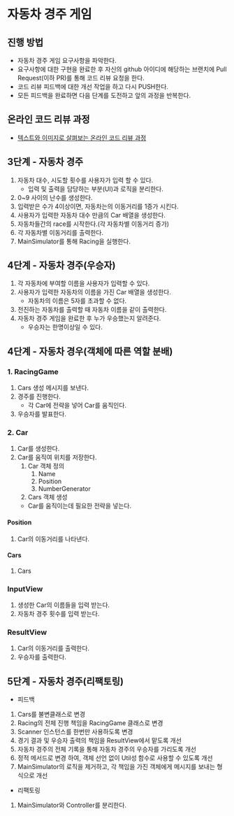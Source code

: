 # 자동차 경주 게임
## 진행 방법
* 자동차 경주 게임 요구사항을 파악한다.
* 요구사항에 대한 구현을 완료한 후 자신의 github 아이디에 해당하는 브랜치에 Pull Request(이하 PR)를 통해 코드 리뷰 요청을 한다.
* 코드 리뷰 피드백에 대한 개선 작업을 하고 다시 PUSH한다.
* 모든 피드백을 완료하면 다음 단계를 도전하고 앞의 과정을 반복한다.

## 온라인 코드 리뷰 과정
* [텍스트와 이미지로 살펴보는 온라인 코드 리뷰 과정](https://github.com/next-step/nextstep-docs/tree/master/codereview)

## 3단계 - 자동차 경주
1. 자동차 대수, 시도할 횟수를 사용자가 입력 할 수 있다.
    - 입력 및 출력을 담당하는 부분(UI)과 로직을 분리한다.
2. 0~9 사이의 난수를 생성한다.
3. 입력받은 수가 4이상이면, 자동차는의 이동거리를 1증가 시킨다.
4. 사용자가 입력한 자동차 대수 만큼의 Car 배열을 생성한다.
5. 자동차들간의 race를 시작한다.(각 자동차별 이동거리 증가) 
6. 각 자동차별 이동거리를 출력한다.
7. MainSimulator를 통해 Racing을 실행한다. 

## 4단계 - 자동차 경주(우승자)
1. 각 자동차에 부여할 이름을 사용자가 입력할 수 있다.
2. 사용자가 입력한 자동차의 이름을 가진 Car 배열을 생성한다.
    - 자동차의 이름은 5자를 초과할 수 없다.
3. 전진하는 자동차를 출력할 때 자동차 이름을 같이 출력한다.
4. 자동차 경주 게임을 완료한 후 누가 우승했는지 알려준다.
    - 우승자는 한명이상일 수 있다.
    
## 4단계 - 자동차 경우(객체에 따른 역할 분배)
### 1. RacingGame
1. Cars 생성 메시지를 보낸다.
2. 경주를 진행한다.
    - 각 Car에 전략을 넣어 Car를 움직인다.
3. 우승자를 발표한다.

### 2. Car
1. Car를 생성한다.
2. Car를 움직여 위치를 저장한다.
    1. Car 객체 정의
        1. Name
        2. Position
        3. NumberGenerator
    1. Cars 객체 생성
    -  Car를 움직이는데 필요한 전략을 넣는다.
#### Position
1. Car의 이동거리를 나타낸다.
#### Cars
1. Cars

### InputView
1. 생성한 Car의 이름들을 입력 받는다.
2. 자동차 경주 횟수를 입력 받는다.

### ResultView
1. Car의 이동거리를 출력한다.
2. 우승자를 출력한다.
 
## 5단계 - 자동차 경주(리팩토링)
- 피드백
1. Cars를 불변클래스로 변경
2. Racing의 전체 진행 책임을 RacingGame 클래스로 변경
3. Scanner 인스턴스를 한번만 사용하도록 변경
4. 경기 결과 및 우승자 출력의 책임을 ResultView에서 맡도록 개선
5. 자동차 경주의 전체 기록을 통해 자동차 경주의 우승자를 가리도록 개선
6. 정적 메서드로 변경 하여, 객체 선언 없이 Util성 함수로 사용할 수 있도록 개선
7. MainSimulator의 로직을 제거하고, 각 책임을 가진 객체에게 메시지를 보내는 형식으로 개선

- 리팩토링
1. MainSimulator와 Controller를 분리한다.